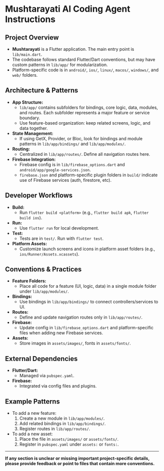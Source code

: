 # Mushtarayati AI Coding Agent Instructions

## Project Overview
- **Mushtarayati** is a Flutter application. The main entry point is `lib/main.dart`.
- The codebase follows standard Flutter/Dart conventions, but may have custom patterns in `lib/app/` for modularization.
- Platform-specific code is in `android/`, `ios/`, `linux/`, `macos/`, `windows/`, and `web/` folders.

## Architecture & Patterns
- **App Structure:**
  - `lib/app/` contains subfolders for bindings, core logic, data, modules, and routes. Each subfolder represents a major feature or service boundary.
  - Use feature-based organization: keep related screens, logic, and data together.
- **State Management:**
  - If using GetX, Provider, or Bloc, look for bindings and module patterns in `lib/app/bindings/` and `lib/app/modules/`.
- **Routing:**
  - Centralized in `lib/app/routes/`. Define all navigation routes here.
- **Firebase Integration:**
  - Firebase config is in `lib/firebase_options.dart` and `android/app/google-services.json`.
  - `firebase.json` and platform-specific plugin folders in `build/` indicate use of Firebase services (auth, firestore, etc).

## Developer Workflows
- **Build:**
  - Run `flutter build <platform>` (e.g., `flutter build apk`, `flutter build ios`).
- **Run:**
  - Use `flutter run` for local development.
- **Test:**
  - Tests are in `test/`. Run with `flutter test`.
- **Platform Assets:**
  - Customize launch screens and icons in platform asset folders (e.g., `ios/Runner/Assets.xcassets`).

## Conventions & Practices
- **Feature Folders:**
  - Place all code for a feature (UI, logic, data) in a single module folder under `lib/app/modules/`.
- **Bindings:**
  - Use bindings in `lib/app/bindings/` to connect controllers/services to UI.
- **Routes:**
  - Define and update navigation routes only in `lib/app/routes/`.
- **Firebase:**
  - Update config in `lib/firebase_options.dart` and platform-specific files when adding new Firebase services.
- **Assets:**
  - Store images in `assets/images/`, fonts in `assets/fonts/`.

## External Dependencies
- **Flutter/Dart:**
  - Managed via `pubspec.yaml`.
- **Firebase:**
  - Integrated via config files and plugins.

## Example Patterns
- To add a new feature:
  1. Create a new module in `lib/app/modules/`.
  2. Add related bindings in `lib/app/bindings/`.
  3. Register routes in `lib/app/routes/`.
- To add a new asset:
  1. Place the file in `assets/images/` or `assets/fonts/`.
  2. Register in `pubspec.yaml` under `assets:` or `fonts:`.

---
**If any section is unclear or missing important project-specific details, please provide feedback or point to files that contain more conventions.**
